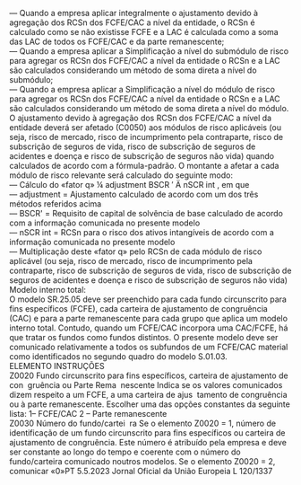 
— Quando a empresa aplicar integralmente o ajustamento devido à agregação dos RCSn dos FCFE/CAC a nível da 
entidade, o RCSn é calculado como se não existisse FCFE e a LAC é calculada como a soma das LAC de todos os 
FCFE/CAC e da parte remanescente;  
— Quando a empresa aplicar a Simplificação a nível do submódulo de risco para agregar os RCSn dos FCFE/CAC a 
nível da entidade o RCSn e a LAC são calculados considerando um método de soma direta a nível do submódulo;  
— Quando a empresa aplicar a Simplificação a nível do módulo de risco para agregar os RCSn dos FCFE/CAC a nível 
da entidade o RCSn e a LAC são calculados considerando um método de soma direta a nível do módulo.  
O ajustamento devido à agregação dos RCSn dos FCFE/CAC a nível da entidade deverá ser afetado (C0050) aos módulos 
de risco aplicáveis (ou seja, risco de mercado, risco de incumprimento pela contraparte, risco de subscrição de seguros 
de vida, risco de subscrição de seguros de acidentes e doença e risco de subscrição de seguros não vida) quando 
calculados de acordo com a fórmula-padrão. O montante a afetar a cada módulo de risco relevante será calculado do 
seguinte modo:  
—  Cálculo do «fator q»  ¼  adjustment 
BSCR ′ Ä  nSCR  int , em que  
—  adjustment =  Ajustamento calculado de acordo com um dos três métodos referidos acima  
—  BSCR' =  Requisito de capital de solvência de base calculado de acordo com a informação comunicada no 
presente modelo  
—  nSCR  int = RCSn para o risco dos ativos intangíveis de acordo com a informação comunicada no presente modelo  
— Multiplicação deste «fator q» pelo RCSn de cada módulo de risco aplicável (ou seja, risco de mercado, risco de 
incumprimento pela contraparte, risco de subscrição de seguros de vida, risco de subscrição de seguros de acidentes 
e doença e risco de subscrição de seguros não vida)  
Modelo interno total:  
O modelo SR.25.05 deve ser preenchido para cada fundo circunscrito para fins específicos (FCFE), cada carteira de 
ajustamento de congruência (CAC) e para a parte remanescente para cada grupo que aplica um modelo interno total. 
Contudo, quando um FCFE/CAC incorpora uma CAC/FCFE, há que tratar os fundos como fundos distintos. O presente 
modelo deve ser comunicado relativamente a todos os subfundos de um FCFE/CAC material como identificados no 
segundo quadro do modelo S.01.03.  
ELEMENTO  INSTRUÇÕES  
Z0020  Fundo circunscrito para 
fins específicos, carteira 
de ajustamento de con ­
gruência ou Parte Rema ­
nescente  Indica se os valores comunicados dizem respeito a um FCFE, a uma carteira de ajus ­
tamento de congruência ou à parte remanescente. Escolher uma das opções constantes 
da seguinte lista: 
1– FCFE/CAC 
2 – Parte remanescente  
Z0030  Número do fundo/cartei ­
ra  Se o elemento Z0020 = 1, número de identificação de um fundo circunscrito para fins 
específicos ou carteira de ajustamento de congruência. Este número é atribuído pela 
empresa e deve ser constante ao longo do tempo e coerente com o número do 
fundo/carteira comunicado noutros modelos. 
Se o elemento Z0020 = 2, comunicar «0»PT  5.5.2023 Jornal Oficial da União Europeia L 120/1337